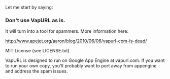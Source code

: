 Let me start by saying:
### Don't use VapURL as is.
It will turn into a tool for spammers.  More information here:

http://www.apejet.org/aaron/blog/2010/06/06/vapurl-com-is-dead/

MIT License (see LICENSE.txt)

VapURL is designed to run on Google App Engine at vapurl.com.
If you want to run your own copy, you'll probably want to port away from appengine and address the spam issues.